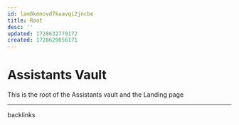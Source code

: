 ```yaml
---
id: lam8kmnovd7kaavqi2jncbe
title: Root
desc: ''
updated: 1728632779172
created: 1728629056171
---
```

# Assistants Vault

This is the root of the Assistants vault and the Landing page

---

backlinks
